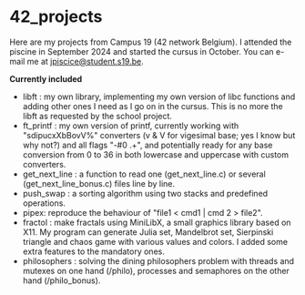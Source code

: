 # 42_projects
Here are my projects from Campus 19 (42 network Belgium). I attended the piscine in September 2024 and started the cursus in October.
You can e-mail me at jpiscice@student.s19.be.

**Currently included**
- libft : my own library, implementing my own version of libc functions and adding other ones I need as I go on in the cursus. This is no more the libft as requested by the school project.
- ft_printf : my own version of printf, currently working with "sdipucxXbBovV%" converters (v & V for vigesimal base; yes I know but why not?) and all flags "-#0 .+", and potentially ready for any base conversion from 0 to 36 in both lowercase and uppercase with custom converters.
- get_next_line : a function to read one (get_next_line.c) or several (get_next_line_bonus.c) files line by line.
- push_swap : a sorting algorithm using two stacks and predefined operations.
- pipex: reproduce the behaviour of "file1 < cmd1 | cmd 2 > file2".
- fractol : make fractals using MiniLibX, a small graphics library based on X11. My program can generate Julia set, Mandelbrot set, Sierpinski triangle and chaos game with various values and colors. I added some extra features to the mandatory ones.
- philosophers : solving the dining philosophers problem with threads and mutexes on one hand (/philo), processes and semaphores on the other hand (/philo_bonus).
